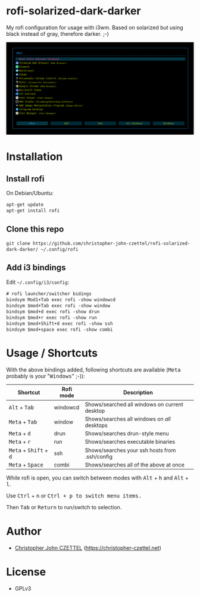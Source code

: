 # rofi-solarized-dark-darker

My rofi configuration for usage with i3wm. Based on solarized but using black instead of gray, therefore darker. ;-)

<img src="preview.png"/>

# Installation

## Install rofi

On Debian/Ubuntu:

```
apt-get update
apt-get install rofi
```

## Clone this repo

```
git clone https://github.com/christopher-john-czettel/rofi-solarized-dark-darker/ ~/.config/rofi
```

## Add i3 bindings

Edit `~/.config/i3/config`:

```
# rofi launcher/switcher bidings 
bindsym Mod1+Tab exec rofi -show windowcd
bindsym $mod+Tab exec rofi -show window
bindsym $mod+d exec rofi -show drun
bindsym $mod+r exec rofi -show run
bindsym $mod+Shift+d exec rofi -show ssh
bindsym $mod+space exec rofi -show combi
```
# Usage / Shortcuts

With the above bindings added, following shortcuts are available (<kbd>Meta</kbd> probably is your "<kbd>Windows</kbd>" ;-)):

| Shortcut      | Rofi mode     | Description |
| ------------- | ------------- |  ------------- |
| <kbd>Alt</kbd> + <kbd>Tab</kbd> | windowcd      | Shows/searched all windows on current desktop |
| <kbd>Meta</kbd> + <kbd>Tab</kbd> | window        | Shows/searches all windows on *all* desktops  |
| <kbd>Meta</kbd> + <kbd>d</kbd> | drun        | Shows/searches drun-style menu |
| <kbd>Meta</kbd> + <kbd>r</kbd> | run        | Shows/searches executable binaries |
| <kbd>Meta</kbd> + <kbd>Shift</kbd> + <kbd>d</kbd> | ssh        | Shows/searches your ssh hosts from .ssh/config  |
| <kbd>Meta</kbd> + <kbd>Space</kbd> | combi        | Shows/searches all of the above at once  |


While rofi is open, you can switch between modes with <kbd>Alt</kbd> + <kbd>h</kbd> and <kbd>Alt</kbd> + <kbd>l</kbd>.

Use <kbd>Ctrl</kbd> + <kbd>n</kbd> or <kbd>Ctrl</bkd> + <kbd>p</kbd> to switch menu items.

Then <kbd>Tab</kbd> or <kbd>Return</kbd> to run/switch to selection.

# Author

- [Christopher John CZETTEL](https://github.com/christopher-john-czettel/) (https://christopher-czettel.net)

# License

- GPLv3
